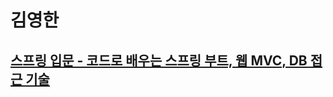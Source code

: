 # 김영한

## [스프링 입문 - 코드로 배우는 스프링 부트, 웹 MVC, DB 접근 기술](https://github.com/Jinuk93/TIL/blob/master/Spring/YoungHan/README.md)


